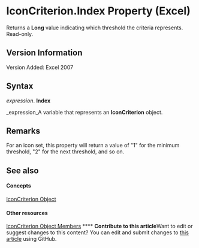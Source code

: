 
# IconCriterion.Index Property (Excel)

Returns a  **Long** value indicating which threshold the criteria represents. Read-only.


## Version Information

Version Added: Excel 2007 


## Syntax

 _expression_. **Index**

 _expression_A variable that represents an  **IconCriterion** object.


## Remarks

For an icon set, this property will return a value of "1" for the minimum threshold, "2" for the next threshold, and so on.


## See also


#### Concepts


 [IconCriterion Object](3517d900-4d84-2ded-ccb1-a3d78d3f6c09.md)
#### Other resources


 [IconCriterion Object Members](9d7bd403-f037-ba4e-c2db-ec19d64d9315.md)
****   **Contribute to this article**Want to edit or suggest changes to this content? You can edit and submit changes to  [this article](https://github.com/jhershey00/VBA_Excel_Test/OpenXMLCon/articles/84eba77a-4772-c041-ad11-dee5b3cdc312.md) using GitHub.

